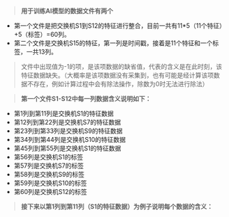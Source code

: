 ﻿> **用于训练AI模型的数据文件有两个**

 - 第一个文件是把交换机S1到S12的特征进行整合，目前一共有11*5（11个特征）+5（标签）=60列。
 - 第二个文件是交换机S15的特征，第一列是时间戳，接着是11个特征和一个标签，一共13列。

 

> 文件中出现值为-1的项，是该项数据的缺省值，代表的含义是在此时刻，该特征数据缺失。（大概率是该项数据没有采集到，也有可能是经计算该项数据不存在，例如计算过程中会有除法操作，除数为0时无法进行除法）

> **第一个文件S1-S12中每一列数据含义说明如下：**

 - 第1列到第11列是交换机S1的特征数据
 - 第12列到第22列是交换机S7的特征数据
 - 第23列到第33列是交换机S9的特征数据
 - 第34列到第44列是交换机S10的特征数据
 - 第45列到第55列是交换机S1的特征数据
 - 第56列是交换机S1的标签
 - 第57列是交换机S7的标签
 - 第58列是交换机S9的标签
 - 第59列是交换机S10的标签
 - 第60列是交换机S12的标签
 

> **接下来以第1列到第11列（S1的特征数据）为例子说明每个数据的含义：**

